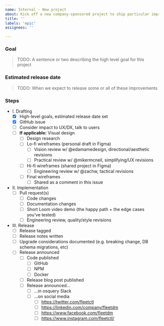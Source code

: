 ```yaml
---
name: Internal - New project
about: Kick off a new company-sponsored project to ship particular improvements to Fleet
title: ''
labels: 'epic'
assignees: ''

---
```


### Goal

> TODO: A sentence or two describing the high level goal for this project

### Estimated release date

> TODO: When we expect to release some or all of these improvements

### Steps

- I. Drafting
  - [x] High-level goals, estimated release date set
  - [x] GitHub issue
  - [ ] Consider impact to UX/DX, talk to users
  - [ ] **If applicable:** Visual design
    - [ ] Design research
    - [ ] Lo-fi wireframes (personal draft in Figma)
      - [ ] Vision review w/ @edamamedesign, directional/aesthetic revisions 
      - [ ] Practical review w/ @mikermcneil, simplifying/UX revisions
    - [ ] Hi-fi wireframes (shared project in Figma)
      - [ ] Engineering review w/ @zachw, tactical revisions
    - [ ] Final wireframes
      - [ ] Shared as a comment in this issue
- II. Implementation
  - [ ] Pull request(s)
    - [ ] Code changes
    - [ ] Documentation changes
    - [ ] Short Loom video demo (the happy path + the edge cases you've tested)
    - [ ] Engineering review, quality/style revisions
- III. Release
  - [ ] Release tagged
  - [ ] Release notes written
  - [ ] Upgrade considerations documented (e.g. breaking change, DB schema migrations, etc)
  - [ ] Release announced
    - [ ] Code published
      - [ ] GitHub
      - [ ] NPM
      - [ ] Docker
    - [ ] Release blog post published
    - [ ] Release announced…
      - [ ] …in osquery Slack
      - [ ] …on social media 
        - [ ] https://twitter.com/fleetctl
        - [ ] https://linkedin.com/company/fleetdm
        - [ ] https://www.facebook.com/fleetdm
        - [ ] https://www.instagram.com/fleetctl/
